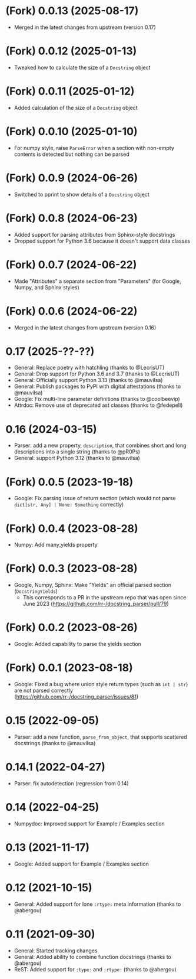 # (Fork) 0.0.13 (2025-08-17)

- Merged in the latest changes from upstream (version 0.17)

# (Fork) 0.0.12 (2025-01-13)

- Tweaked how to calculate the size of a `Docstring` object

# (Fork) 0.0.11 (2025-01-12)

- Added calculation of the size of a `Docstring` object

# (Fork) 0.0.10 (2025-01-10)

- For numpy style, raise `ParseError` when a section with non-empty contents is detected
  but nothing can be parsed

# (Fork) 0.0.9 (2024-06-26)

- Switched to pprint to show details of a `Docstring` object

# (Fork) 0.0.8 (2024-06-23)

- Added support for parsing attributes from Sphinx-style docstrings
- Dropped support for Python 3.6 because it doesn't support data classes

# (Fork) 0.0.7 (2024-06-22)

- Made "Attributes" a separate section from "Parameters" (for Google, Numpy, and Sphinx
  styles)

# (Fork) 0.0.6 (2024-06-22)

- Merged in the latest changes from upstream (version 0.16)

# 0.17 (2025-??-??)

- General: Replace poetry with hatchling (thanks to @LecrisUT)
- General: Drop support for Python 3.6 and 3.7 (thanks to @LecrisUT)
- General: Officially support Python 3.13 (thanks to @mauvilsa)
- General: Publish packages to PyPI with digital attestations (thanks to @mauvilsa)
- Google: Fix multi-line parameter definitions (thanks to @coolbeevip)
- Attrdoc: Remove use of deprecated ast classes (thanks to @fedepell)

# 0.16 (2024-03-15)

- Parser: add a new property, `description`, that combines short and long
  descriptions into a single string (thanks to @pR0Ps)
- General: support Python 3.12 (thanks to @mauvilsa)

# (Fork) 0.0.5 (2023-19-18)

- Google: Fix parsing issue of return section (which would not parse `dict[str, Any] | None: Something` correctly)

# (Fork) 0.0.4 (2023-08-28)

- Numpy: Add many_yields property

# (Fork) 0.0.3 (2023-08-28)

- Google, Numpy, Sphinx: Make "Yields" an official parsed section (`DocstringYields`)
  - This corresponds to a PR in the upstream repo that was open
    since June 2023 (https://github.com/rr-/docstring_parser/pull/79)


# (Fork) 0.0.2 (2023-08-26)

- Google: Added capability to parse the yields section


# (Fork) 0.0.1 (2023-08-18)

- Google: Fixed a bug where union style return types (such as `int | str`) are not parsed correctly (https://github.com/rr-/docstring_parser/issues/81)

# 0.15 (2022-09-05)

- Parser: add a new function, `parse_from_object`, that supports scattered
  docstrings (thanks to @mauvilsa)

# 0.14.1 (2022-04-27)

- Parser: fix autodetection (regression from 0.14)

# 0.14 (2022-04-25)

- Numpydoc: Improved support for Example / Examples section

# 0.13 (2021-11-17)

- Google: Added support for Example / Examples section

# 0.12 (2021-10-15)

- General: Added support for lone `:rtype:` meta information (thanks to @abergou)

# 0.11 (2021-09-30)

- General: Started tracking changes
- General: Added ability to combine function docstrings (thanks to @abergou)
- ReST: Added support for `:type:` and `:rtype:` (thanks to @abergou)
